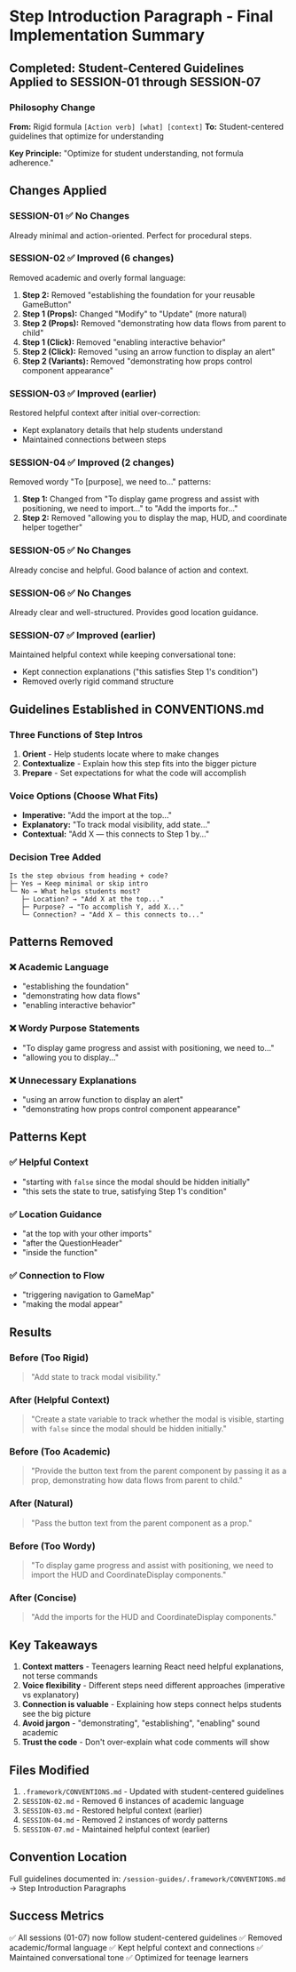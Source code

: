 # Step Introduction Paragraph - Final Implementation Summary

## Completed: Student-Centered Guidelines Applied to SESSION-01 through SESSION-07

### Philosophy Change

**From:** Rigid formula `[Action verb] [what] [context]`
**To:** Student-centered guidelines that optimize for understanding

**Key Principle:** "Optimize for student understanding, not formula adherence."

## Changes Applied

### SESSION-01 ✅ No Changes
Already minimal and action-oriented. Perfect for procedural steps.

### SESSION-02 ✅ Improved (6 changes)
Removed academic and overly formal language:

1. **Step 2:** Removed "establishing the foundation for your reusable GameButton"
2. **Step 1 (Props):** Changed "Modify" to "Update" (more natural)
3. **Step 2 (Props):** Removed "demonstrating how data flows from parent to child"
4. **Step 1 (Click):** Removed "enabling interactive behavior"
5. **Step 2 (Click):** Removed "using an arrow function to display an alert"
6. **Step 2 (Variants):** Removed "demonstrating how props control component appearance"

### SESSION-03 ✅ Improved (earlier)
Restored helpful context after initial over-correction:
- Kept explanatory details that help students understand
- Maintained connections between steps

### SESSION-04 ✅ Improved (2 changes)
Removed wordy "To [purpose], we need to..." patterns:

1. **Step 1:** Changed from "To display game progress and assist with positioning, we need to import..." to "Add the imports for..."
2. **Step 2:** Removed "allowing you to display the map, HUD, and coordinate helper together"

### SESSION-05 ✅ No Changes
Already concise and helpful. Good balance of action and context.

### SESSION-06 ✅ No Changes
Already clear and well-structured. Provides good location guidance.

### SESSION-07 ✅ Improved (earlier)
Maintained helpful context while keeping conversational tone:
- Kept connection explanations ("this satisfies Step 1's condition")
- Removed overly rigid command structure

## Guidelines Established in CONVENTIONS.md

### Three Functions of Step Intros
1. **Orient** - Help students locate where to make changes
2. **Contextualize** - Explain how this step fits into the bigger picture
3. **Prepare** - Set expectations for what the code will accomplish

### Voice Options (Choose What Fits)
- **Imperative:** "Add the import at the top..."
- **Explanatory:** "To track modal visibility, add state..."
- **Contextual:** "Add X — this connects to Step 1 by..."

### Decision Tree Added
```
Is the step obvious from heading + code?
├─ Yes → Keep minimal or skip intro
└─ No → What helps students most?
   ├─ Location? → "Add X at the top..."
   ├─ Purpose? → "To accomplish Y, add X..."
   └─ Connection? → "Add X — this connects to..."
```

## Patterns Removed

### ❌ Academic Language
- "establishing the foundation"
- "demonstrating how data flows"
- "enabling interactive behavior"

### ❌ Wordy Purpose Statements
- "To display game progress and assist with positioning, we need to..."
- "allowing you to display..."

### ❌ Unnecessary Explanations
- "using an arrow function to display an alert"
- "demonstrating how props control component appearance"

## Patterns Kept

### ✅ Helpful Context
- "starting with `false` since the modal should be hidden initially"
- "this sets the state to true, satisfying Step 1's condition"

### ✅ Location Guidance
- "at the top with your other imports"
- "after the QuestionHeader"
- "inside the function"

### ✅ Connection to Flow
- "triggering navigation to GameMap"
- "making the modal appear"

## Results

### Before (Too Rigid)
> "Add state to track modal visibility."

### After (Helpful Context)
> "Create a state variable to track whether the modal is visible, starting with `false` since the modal should be hidden initially."

### Before (Too Academic)
> "Provide the button text from the parent component by passing it as a prop, demonstrating how data flows from parent to child."

### After (Natural)
> "Pass the button text from the parent component as a prop."

### Before (Too Wordy)
> "To display game progress and assist with positioning, we need to import the HUD and CoordinateDisplay components."

### After (Concise)
> "Add the imports for the HUD and CoordinateDisplay components."

## Key Takeaways

1. **Context matters** - Teenagers learning React need helpful explanations, not terse commands
2. **Voice flexibility** - Different steps need different approaches (imperative vs explanatory)
3. **Connection is valuable** - Explaining how steps connect helps students see the big picture
4. **Avoid jargon** - "demonstrating", "establishing", "enabling" sound academic
5. **Trust the code** - Don't over-explain what code comments will show

## Files Modified

1. `.framework/CONVENTIONS.md` - Updated with student-centered guidelines
2. `SESSION-02.md` - Removed 6 instances of academic language
3. `SESSION-03.md` - Restored helpful context (earlier)
4. `SESSION-04.md` - Removed 2 instances of wordy patterns
5. `SESSION-07.md` - Maintained helpful context (earlier)

## Convention Location

Full guidelines documented in:
`/session-guides/.framework/CONVENTIONS.md` → Step Introduction Paragraphs

## Success Metrics

✅ All sessions (01-07) now follow student-centered guidelines
✅ Removed academic/formal language
✅ Kept helpful context and connections
✅ Maintained conversational tone
✅ Optimized for teenage learners
